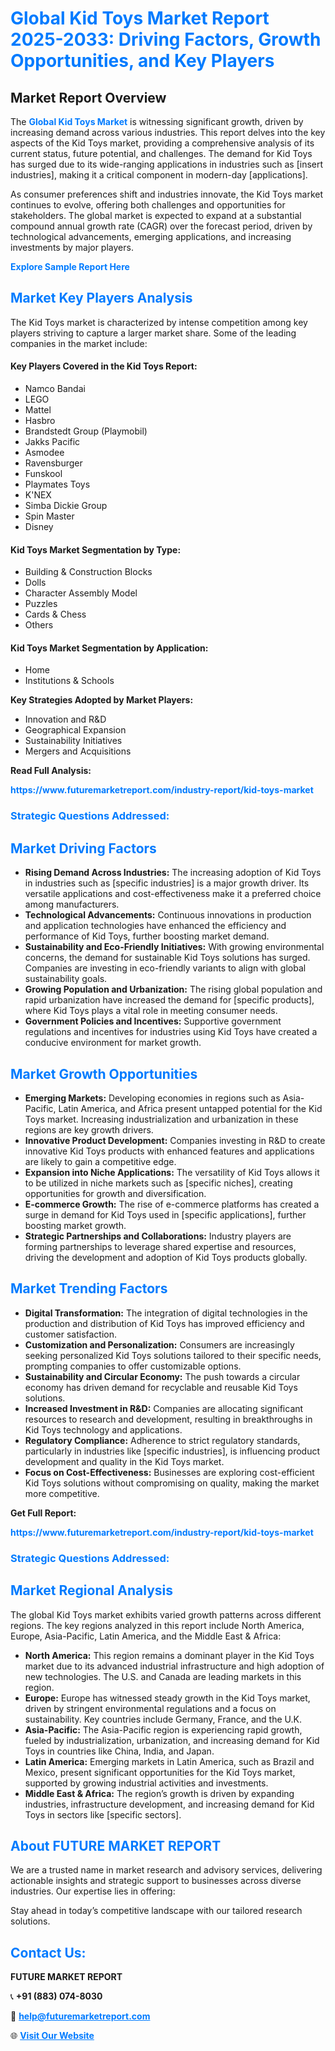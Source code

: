 <h1 style="color: #007BFF;">Global Kid Toys Market Report 2025-2033: Driving Factors, Growth Opportunities, and Key Players</h1>

<section id="overview">
<h2>Market Report Overview</h2>
<p>The <a href="https://www.futuremarketreport.com/industry-report/kid-toys-market" style="color: #007BFF; text-decoration: none;"><strong>Global Kid Toys Market</strong></a> is witnessing significant growth, driven by increasing demand across various industries. This report delves into the key aspects of the Kid Toys market, providing a comprehensive analysis of its current status, future potential, and challenges. The demand for Kid Toys has surged due to its wide-ranging applications in industries such as [insert industries], making it a critical component in modern-day [applications].</p>
<p>As consumer preferences shift and industries innovate, the Kid Toys market continues to evolve, offering both challenges and opportunities for stakeholders. The global market is expected to expand at a substantial compound annual growth rate (CAGR) over the forecast period, driven by technological advancements, emerging applications, and increasing investments by major players.</p>
</section>

<section id="overview">
<p><a href="https://www.futuremarketreport.com/request-sample/reportId=62790" style="color: #007BFF; text-decoration: none;"><strong>Explore Sample Report Here</strong></a></p>
</section>

<section id="key-players">
<h2 style="color: #007BFF;">Market Key Players Analysis</h2>
<p>The Kid Toys market is characterized by intense competition among key players striving to capture a larger market share. Some of the leading companies in the market include:</p>
<h4>Key Players Covered in the Kid Toys Report:</h4>
<ul><li>Namco Bandai</li><li>LEGO</li><li>Mattel</li><li>Hasbro</li><li>Brandstedt Group (Playmobil)</li><li>Jakks Pacific</li><li>Asmodee</li><li>Ravensburger</li><li>Funskool</li><li>Playmates Toys</li><li>K&#039;NEX</li><li>Simba Dickie Group</li><li>Spin Master</li><li>Disney</li></ul>
<h4>Kid Toys Market Segmentation by Type:</h4>
<ul><li>Building &amp; Construction Blocks</li><li>Dolls</li><li>Character Assembly Model</li><li>Puzzles</li><li>Cards &amp; Chess</li><li>Others</li></ul>

<h4>Kid Toys Market Segmentation by Application:</h4>
<ul><li>Home</li><li>Institutions &amp; Schools</li></ul>
<p><strong>Key Strategies Adopted by Market Players:</strong></p>
<ul>
<li>Innovation and R&D</li>
<li>Geographical Expansion</li>
<li>Sustainability Initiatives</li>
<li>Mergers and Acquisitions</li>
</ul>
</section>

<section>
<p><strong>Read Full Analysis: </strong></p><a href="https://www.futuremarketreport.com/industry-report/kid-toys-market" style="color: #007BFF; text-decoration: none;"><strong>https://www.futuremarketreport.com/industry-report/kid-toys-market</strong></a>
<h3 style="color: #007BFF;">Strategic Questions Addressed:</h3>
</section>

<section id="driving-factors">
<h2 style="color: #007BFF;">Market Driving Factors</h2>
<ul>
<li><strong>Rising Demand Across Industries:</strong> The increasing adoption of Kid Toys in industries such as [specific industries] is a major growth driver. Its versatile applications and cost-effectiveness make it a preferred choice among manufacturers.</li>
<li><strong>Technological Advancements:</strong> Continuous innovations in production and application technologies have enhanced the efficiency and performance of Kid Toys, further boosting market demand.</li>
<li><strong>Sustainability and Eco-Friendly Initiatives:</strong> With growing environmental concerns, the demand for sustainable Kid Toys solutions has surged. Companies are investing in eco-friendly variants to align with global sustainability goals.</li>
<li><strong>Growing Population and Urbanization:</strong> The rising global population and rapid urbanization have increased the demand for [specific products], where Kid Toys plays a vital role in meeting consumer needs.</li>
<li><strong>Government Policies and Incentives:</strong> Supportive government regulations and incentives for industries using Kid Toys have created a conducive environment for market growth.</li>
</ul>
</section>

<section id="growth-opportunities">
<h2 style="color: #007BFF;">Market Growth Opportunities</h2>
<ul>
<li><strong>Emerging Markets:</strong> Developing economies in regions such as Asia-Pacific, Latin America, and Africa present untapped potential for the Kid Toys market. Increasing industrialization and urbanization in these regions are key growth drivers.</li>
<li><strong>Innovative Product Development:</strong> Companies investing in R&D to create innovative Kid Toys products with enhanced features and applications are likely to gain a competitive edge.</li>
<li><strong>Expansion into Niche Applications:</strong> The versatility of Kid Toys allows it to be utilized in niche markets such as [specific niches], creating opportunities for growth and diversification.</li>
<li><strong>E-commerce Growth:</strong> The rise of e-commerce platforms has created a surge in demand for Kid Toys used in [specific applications], further boosting market growth.</li>
<li><strong>Strategic Partnerships and Collaborations:</strong> Industry players are forming partnerships to leverage shared expertise and resources, driving the development and adoption of Kid Toys products globally.</li>
</ul>
</section>

<section id="trending-factors">
<h2 style="color: #007BFF;">Market Trending Factors</h2>
<ul>
<li><strong>Digital Transformation:</strong> The integration of digital technologies in the production and distribution of Kid Toys has improved efficiency and customer satisfaction.</li>
<li><strong>Customization and Personalization:</strong> Consumers are increasingly seeking personalized Kid Toys solutions tailored to their specific needs, prompting companies to offer customizable options.</li>
<li><strong>Sustainability and Circular Economy:</strong> The push towards a circular economy has driven demand for recyclable and reusable Kid Toys solutions.</li>
<li><strong>Increased Investment in R&D:</strong> Companies are allocating significant resources to research and development, resulting in breakthroughs in Kid Toys technology and applications.</li>
<li><strong>Regulatory Compliance:</strong> Adherence to strict regulatory standards, particularly in industries like [specific industries], is influencing product development and quality in the Kid Toys market.</li>
<li><strong>Focus on Cost-Effectiveness:</strong> Businesses are exploring cost-efficient Kid Toys solutions without compromising on quality, making the market more competitive.</li>
</ul>
</section>

<section>
<p><strong>Get Full Report: </strong></p><a href="https://www.futuremarketreport.com/industry-report/kid-toys-market" style="color: #007BFF; text-decoration: none;"><strong>https://www.futuremarketreport.com/industry-report/kid-toys-market</strong></a>
<h3 style="color: #007BFF;">Strategic Questions Addressed:</h3>
</section>


<section id="regional-analysis">
<h2 style="color: #007BFF;">Market Regional Analysis</h2>
<p>The global Kid Toys market exhibits varied growth patterns across different regions. The key regions analyzed in this report include North America, Europe, Asia-Pacific, Latin America, and the Middle East & Africa:</p>
<ul>
<li><strong>North America:</strong> This region remains a dominant player in the Kid Toys market due to its advanced industrial infrastructure and high adoption of new technologies. The U.S. and Canada are leading markets in this region.</li>
<li><strong>Europe:</strong> Europe has witnessed steady growth in the Kid Toys market, driven by stringent environmental regulations and a focus on sustainability. Key countries include Germany, France, and the U.K.</li>
<li><strong>Asia-Pacific:</strong> The Asia-Pacific region is experiencing rapid growth, fueled by industrialization, urbanization, and increasing demand for Kid Toys in countries like China, India, and Japan.</li>
<li><strong>Latin America:</strong> Emerging markets in Latin America, such as Brazil and Mexico, present significant opportunities for the Kid Toys market, supported by growing industrial activities and investments.</li>
<li><strong>Middle East & Africa:</strong> The region’s growth is driven by expanding industries, infrastructure development, and increasing demand for Kid Toys in sectors like [specific sectors].</li>
</ul>
</section>

<footer>
<h2 style="color: #007BFF;">About FUTURE MARKET REPORT</h2>
<p>We are a trusted name in market research and advisory services, delivering actionable insights and strategic support to businesses across diverse industries. Our expertise lies in offering:</p>

<p>Stay ahead in today’s competitive landscape with our tailored research solutions.</p>

<h2 style="color: #007BFF;">Contact Us:</h2>
<p><strong>FUTURE MARKET REPORT</strong></p>
<p>📞 <strong>+91 (883) 074-8030</strong></p>
<p>📧 <strong><a href="mailto:help@futuremarketreport.com" style="color: #007BFF;">help@futuremarketreport.com</a></strong></p>
<p>🌐 <strong><a href="https://www.futuremarketreport.com/" style="color: #007BFF;">Visit Our Website</a></strong></p>
</footer>